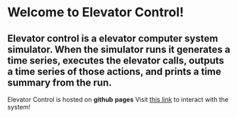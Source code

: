 # Welcome to Elevator Control!

## Elevator control is a elevator computer system simulator. When the simulator runs it generates a time series, executes the elevator calls, outputs a time series of those actions, and prints a time summary from the run.

Elevator Control is hosted on **github** **pages**
Visit [this link]( http://www.isaac-owens.com/elevator_control/) to interact with the system!
